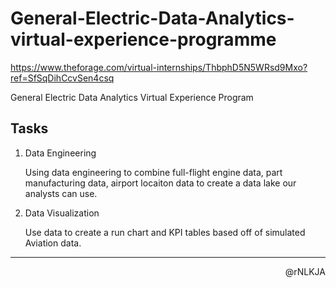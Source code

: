 # General-Electric-Data-Analytics-virtual-experience-programme

<https://www.theforage.com/virtual-internships/ThbphD5N5WRsd9Mxo?ref=SfSqDihCcvSen4csq>

General Electric Data Analytics Virtual Experience Program

## Tasks

1. Data Engineering

   Using data engineering to combine full-flight engine data, part manufacturing data, airport locaiton data to create a data lake our analysts can use.

2. Data Visualization

   Use data to create a run chart and KPI tables based off of simulated Aviation data.

---

<p align=right>@rNLKJA</p>
